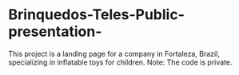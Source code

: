 # Brinquedos-Teles-Public-presentation-
This project is a landing page for a company in Fortaleza, Brazil, specializing in inflatable toys for children. Note: The code is private.
